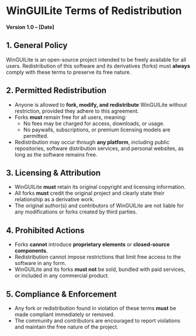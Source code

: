 # WinGUILite Terms of Redistribution

**Version 1.0 – [Date]**

## 1. General Policy
WinGUILite is an open-source project intended to be freely available for all users. Redistribution of this software and its derivatives (forks) must **always** comply with these terms to preserve its free nature.

## 2. Permitted Redistribution
- Anyone is allowed to **fork, modify, and redistribute** WinGUILite without restriction, provided they adhere to this agreement.
- Forks **must** remain free for all users, meaning:
  - No fees may be charged for access, downloads, or usage.
  - No paywalls, subscriptions, or premium licensing models are permitted.
- Redistribution may occur through **any platform**, including public repositories, software distribution services, and personal websites, as long as the software remains free.

## 3. Licensing & Attribution
- WinGUILite **must** retain its original copyright and licensing information.
- All forks **must** credit the original project and clearly state their relationship as a derivative work.
- The original author(s) and contributors of WinGUILite are not liable for any modifications or forks created by third parties.

## 4. Prohibited Actions
- Forks **cannot** introduce **proprietary elements** or **closed-source components**.
- Redistribution cannot impose restrictions that limit free access to the software in any form.
- WinGUILite and its forks **must not** be sold, bundled with paid services, or included in any commercial product.

## 5. Compliance & Enforcement
- Any fork or redistribution found in violation of these terms **must** be made compliant immediately or removed.
- The community and contributors are encouraged to report violations and maintain the free nature of the project.
